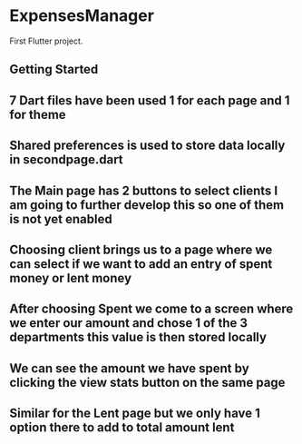 # ExpensesManager

First Flutter project.

## Getting Started
## 7 Dart files have been used 1 for each page and 1 for theme
## Shared preferences is used to store data locally in secondpage.dart
## The Main page has 2 buttons to select clients I am going to further develop this so one of them is not yet enabled
## Choosing client brings us to a page where we can select if we want to add an entry of spent money or lent money
## After choosing Spent we come to a screen where we enter our amount and chose 1 of the 3 departments this value is then stored locally
## We can see the amount we have spent by clicking the view stats button on the same page
## Similar for the Lent page but we only have 1 option there to add to total amount lent 
